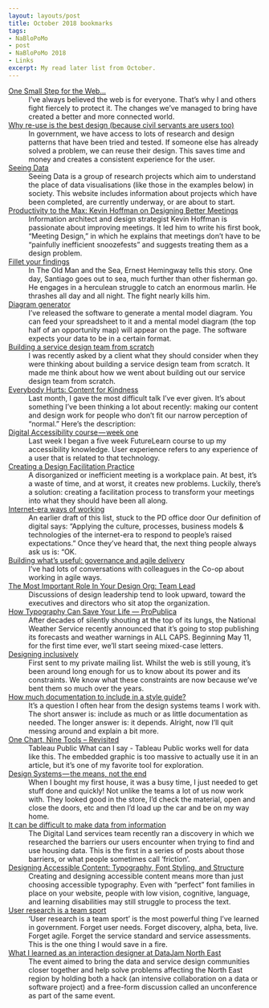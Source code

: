 ```yaml
---
layout: layouts/post
title: October 2018 bookmarks
tags: 
- NaBloPoMo
- post
- NaBloPoMo 2018
- Links
excerpt: My read later list from October.
---
```


<dl>
  
  <dt><a href="https://medium.com/@timberners_lee/one-small-step-for-the-web-87f92217d085">One Small Step for the&nbsp;Web…</a></dt>
  <dd>I’ve always believed the web is for everyone. That’s why I and others fight fiercely to protect it. The changes we’ve managed to bring have created a better and more connected world.</dd>
  
  <dt><a href="https://dwpdigital.blog.gov.uk/2018/10/02/why-re-use-is-the-best-design-because-civil-servants-are-users-too/">Why re-use is the best design (because civil servants are users too)</a></dt>
  <dd>In government, we have access to lots of research and design patterns that have been tried and tested. If someone else has already solved a problem, we can reuse their design. This saves time and money and creates a consistent experience for the user.</dd>
  
  <dt><a href="http://seeingdata.org/">Seeing Data</a></dt>
  <dd>Seeing Data is a group of research projects which aim to understand the place of data visualisations (like those in the examples below) in society.&nbsp;This website includes information about projects which have been completed, are currently underway, or are about to start.</dd>
  
  <dt><a href="https://theblog.adobe.com/kevin-hoffman-designing-better-meetings/">Productivity to the Max: Kevin Hoffman on Designing Better Meetings</a></dt>
  <dd>Information architect and design strategist Kevin Hoffman is passionate about improving meetings. It led him to write his first book, “Meeting Design,” in which he explains that meetings don’t have to be “painfully inefficient snoozefests” and suggests treating them as a design problem.</dd>
  
  <dt><a href="https://userresearch.blog.gov.uk/2016/01/29/fillet-your-findings/">Fillet your findings</a></dt>
  <dd>In The Old Man and the Sea, Ernest Hemingway tells this story.  One day, Santiago goes out to sea, much further than other fisherman go. He engages in a herculean struggle to catch an enormous marlin. He thrashes all day and all night. The fight nearly kills him.</dd>
  
  <dt><a href="https://indiyoung.com/diagram-generator/">Diagram generator</a></dt>
  <dd>I’ve released the software to generate a mental model diagram. You can feed your spreadsheet to it and a mental model diagram (the top half of an opportunity map) will appear on the page.  The software expects your data to be in a certain format.</dd>
  
  <dt><a href="https://uxdesign.cc/building-a-service-design-team-from-scratch-152d9c0701c">Building a service design team from&nbsp;scratch</a></dt>
  <dd>I was recently asked by a client what they should consider when they were thinking about building a service design team from scratch. It made me think about how we went about building out our service design team from scratch.</dd>
  
  <dt><a href="https://content.design/2015/09/everybody-hurts-content-for-kindness">Everybody Hurts: Content for Kindness</a></dt>
  <dd>Last month, I gave the most difficult&nbsp;talk I’ve ever given. It’s about something I’ve been thinking a lot about recently: making our content and design work&nbsp;for people who don’t fit our narrow perception of “normal.” Here’s the description:</dd>
  
  <dt><a href="https://medium.com/@jessica.neely/digital-accessibility-course-week-one-a266e29e258b">Digital Accessibility course — week&nbsp;one</a></dt>
  <dd>Last week I began a five week FutureLearn course to up my accessibility knowledge.  User experience refers to any experience of a user that is related to that technology.</dd>
  
  <dt><a href="https://aycl.uie.com/virtual_seminars/creating_a_design_facilitation_practice">Creating a Design Facilitation Practice</a></dt>
  <dd>A disorganized or inefficient meeting is a workplace pain. At best, it’s a waste of time, and at worst, it creates new problems. Luckily, there’s a solution: creating a facilitation process to transform your meetings into what they should have been all along.</dd>
  
  <dt><a href="https://public.digital/2018/10/12/internet-era-ways-of-working/">Internet-era ways of working</a></dt>
  <dd>An earlier draft of this list, stuck to the PD office door Our definition of digital says: “Applying the culture, processes, business models &amp; technologies of the internet-era to respond to people’s raised expectations.” Once they’ve heard that, the next thing people always ask us is: “OK.</dd>
  
  <dt><a href="https://digitalblog.coop.co.uk/2017/02/08/building-whats-useful-governance-and-agile-delivery/">Building what’s useful: governance and agile delivery</a></dt>
  <dd>I’ve had lots of conversations with colleagues in the Co-op about working in agile ways.</dd>
  
  <dt><a href="https://orgdesignfordesignorgs.com/2018/10/16/the-most-important-role-in-your-design-org-team-lead/">The Most Important Role In Your Design Org: Team Lead</a></dt>
  <dd>Discussions of design leadership tend to look upward, toward the executives and directors who sit atop the organization.</dd>
  
  <dt><a href="https://www.propublica.org/article/how-typography-can-save-your-life">How Typography Can Save Your Life — ProPublica</a></dt>
  <dd>After decades of silently shouting at the top of its lungs, the National Weather Service recently announced that it’s going to stop publishing its forecasts and weather warnings in ALL CAPS. Beginning May 11, for the first time ever, we’ll start seeing mixed-case letters.</dd>
  
  <dt><a href="http://adamsilver.io/articles/designing-inclusively/">Designing inclusively</a></dt>
  <dd>First sent to my private mailing list.  Whilst the web is still young, it’s been around long enough for us to know about its power and its constraints. We know what these constraints are now because we’ve bent them so much over the years.</dd>
  
  <dt><a href="http://bradfrost.com/blog/post/how-much-documentation-to-include-in-a-style-guide/">How much documentation to include in a style guide?</a></dt>
  <dd>It’s a question I often hear from the design systems teams I work with. The short answer is: include as much or as little documentation as needed. The longer answer is: it depends. Alright, now I’ll quit messing around and explain a bit more.</dd>
  
  <dt><a href="https://lisacharlotterost.github.io/datavistools-revisited">One Chart, Nine Tools –&nbsp;Revisited</a></dt>
  <dd>Tableau Public What can I say - Tableau Public works well for data like this. The embedded graphic is too massive to actually use it in an article, but it’s one of my favorite tool for exploration.</dd>
  
  <dt><a href="https://medium.com/@paulmsmith/design-systems-the-means-not-the-end-fc840c21b51e">Design Systems — the means, not the&nbsp;end</a></dt>
  <dd>When I bought my first house, it was a busy time, I just needed to get stuff done and quickly! Not unlike the teams a lot of us now work with.  They looked good in the store, I’d check the material, open and close the doors, etc and then I’d load up the car and be on my way home.</dd>
  
  <dt><a href="https://mhclgdigital.blog.gov.uk/2018/10/25/data-and-information/">It can be difficult to make data from information</a></dt>
  <dd>The Digital Land services team recently ran a discovery in which we researched the barriers our users encounter when trying to find and use housing data. This is the first in a series of posts about those barriers, or what people sometimes call&nbsp;‘friction’.</dd>
  
  <dt><a href="https://webdesign.tutsplus.com/articles/designing-accessible-content-typography-font-styling-and-structure--cms-31934">Designing Accessible Content: Typography, Font Styling, and Structure</a></dt>
  <dd>Creating and designing accessible content means more than just choosing accessible typography. Even with “perfect” font families in place on your website, people with low vision, cognitive, language, and learning disabilities may still struggle to process the text.&nbsp;</dd>
  
  <dt><a href="http://www.myddelton.co.uk/blog/user-research-is-a-team-sport">User research is a team sport</a></dt>
  <dd>‘User research is a team sport’ is the most powerful thing I’ve learned in government. Forget user needs. Forget discovery, alpha, beta, live. Forget agile. Forget the service standard and service assessments. This is the one thing I would save in a fire.</dd>
  
  <dt><a href="https://dwpdigital.blog.gov.uk/2018/10/29/what-i-learned-as-an-interaction-designer-at-datajam-north-east/">What I learned as an interaction designer at DataJam North East</a></dt>
  <dd>The event aimed to bring the data and service design communities closer together and help solve problems affecting the North East region by holding both a hack (an intensive collaboration on a data or software project) and a free-form discussion called an unconference as part of the same event.</dd>
  
</dl>